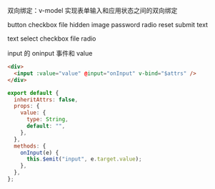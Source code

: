 双向绑定：v-model 实现表单输入和应用状态之间的双向绑定

button
checkbox
file
hidden
image
password
radio
reset
submit
text

text
select
checkbox
file
radio

input 的 oninput 事件和 value

```html
<div>
  <input :value="value" @input="onInput" v-bind="$attrs" />
</div>
```

```js
export default {
  inheritAttrs: false,
  props: {
    value: {
      type: String,
      default: "",
    },
  },
  methods: {
    onInput(e) {
      this.$emit("input", e.target.value);
    },
  },
};
```
